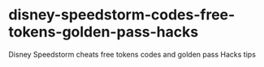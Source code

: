 # disney-speedstorm-codes-free-tokens-golden-pass-hacks
Disney Speedstorm cheats free tokens codes and golden pass Hacks tips
